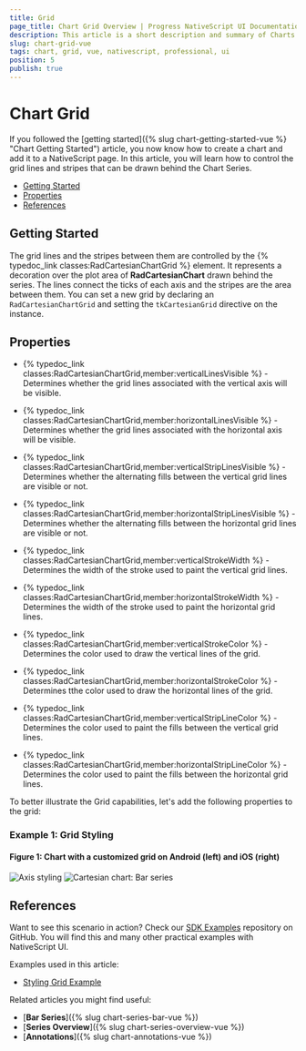 ```yaml
---
title: Grid
page_title: Chart Grid Overview | Progress NativeScript UI Documentation
description: This article is a short description and summary of Charts Grid's features.
slug: chart-grid-vue
tags: chart, grid, vue, nativescript, professional, ui
position: 5
publish: true
---
```


# Chart Grid

If you followed the [getting started]({% slug chart-getting-started-vue %} "Chart Getting Started") article, you now know how to create a chart and add it to a NativeScript page. In this article, you will learn how to control the grid lines and stripes that can be drawn behind the Chart Series.

* [Getting Started](#getting-started)
* [Properties](#properties)
* [References](#references)

## Getting Started

The grid lines and the stripes between them are controlled by the {% typedoc_link classes:RadCartesianChartGrid %} element. It represents a decoration over the plot area of **RadCartesianChart** drawn behind the series. The lines connect the ticks of each axis and the stripes are the area between them. You can set a new grid by declaring an `RadCartesianChartGrid` and setting the `tkCartesianGrid` directive on the instance.

## Properties

* {% typedoc_link classes:RadCartesianChartGrid,member:verticalLinesVisible %} - Determines whether the grid lines associated with the vertical axis will be visible.
* {% typedoc_link classes:RadCartesianChartGrid,member:horizontalLinesVisible %} - Determines whether the grid lines associated with the horizontal axis will be visible.

* {% typedoc_link classes:RadCartesianChartGrid,member:verticalStripLinesVisible %} - Determines whether the alternating fills between the vertical grid lines are visible or not.
* {% typedoc_link classes:RadCartesianChartGrid,member:horizontalStripLinesVisible %} - Determines whether the alternating fills between the horizontal grid lines are visible or not.

* {% typedoc_link classes:RadCartesianChartGrid,member:verticalStrokeWidth %} - Determines the width of the stroke used to paint the vertical grid lines.
* {% typedoc_link classes:RadCartesianChartGrid,member:horizontalStrokeWidth %} - Determines the width of the stroke used to paint the horizontal grid lines.

* {% typedoc_link classes:RadCartesianChartGrid,member:verticalStrokeColor %} - Determines the color used to draw the vertical lines of the grid.
* {% typedoc_link classes:RadCartesianChartGrid,member:horizontalStrokeColor %} - Determines tthe color used to draw the horizontal lines of the grid.

* {% typedoc_link classes:RadCartesianChartGrid,member:verticalStripLineColor %} - Determines the color used to paint the fills between the vertical grid lines.
* {% typedoc_link classes:RadCartesianChartGrid,member:horizontalStripLineColor %} - Determines the color used to paint the fills between the horizontal grid lines.

To better illustrate the Grid capabilities, let's add the following properties to the grid:

### Example 1: Grid Styling

<snippet id='chart-grid-style-vue'/>

#### Figure 1: Chart with a customized grid on Android (left) and iOS (right)

![Axis styling](../../../ui/img/ns_ui/grid_styling_android.png "Grid Styling on Android.") ![Cartesian chart: Bar series](../../../ui/img/ns_ui/grid_styling_ios.png "Grid Styling on iOS.")

## References

Want to see this scenario in action?
Check our [SDK Examples](https://github.com/NativeScript/nativescript-ui-samples-vue) repository on GitHub. You will find this and many other practical examples with NativeScript UI.

Examples used in this article:

* [Styling Grid Example](https://github.com/NativeScript/nativescript-ui-samples-vue/tree/master/chart/app/examples/styling)

Related articles you might find useful:

* [**Bar Series**]({% slug chart-series-bar-vue %})
* [**Series Overview**]({% slug chart-series-overview-vue %})
* [**Annotations**]({% slug chart-annotations-vue %})
